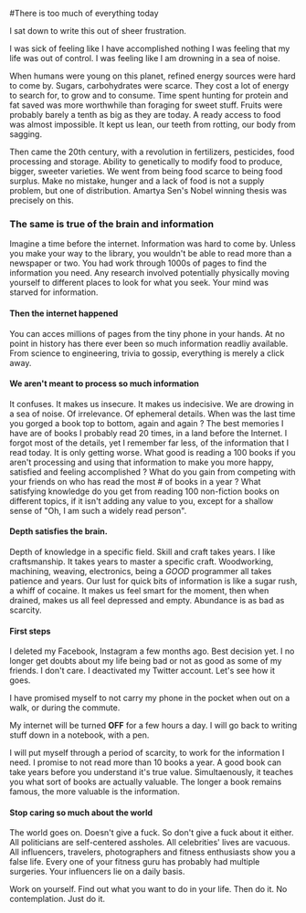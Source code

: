 #There is too much of everything today

I sat down to write this out of sheer frustration.

I was sick of feeling like I have accomplished nothing
I was feeling that my life was out of control.
I was feeling like I am drowning in a sea of noise.

When humans were young on this planet, refined energy sources were hard to come by. Sugars, carbohydrates were scarce. They cost a lot of energy to search for, to grow and to consume. Time spent hunting for protein and fat saved was more worthwhile than foraging for sweet stuff. Fruits were probably barely a tenth as big as they are today. A ready access to food was almost impossible. It kept us lean, our teeth from rotting, our body from sagging.

Then came the 20th century, with a revolution in fertilizers, pesticides, food processing and storage. Ability to genetically to modify food to produce, bigger, sweeter varieties. We went from being food scarce to being food surplus. Make no mistake, hunger and a lack of food is not a supply problem, but one of distribution. Amartya Sen's Nobel winning thesis was precisely on this. 


### The same is true of the brain and information

Imagine a time before the internet. Information was hard to come by. Unless you make your way to the library, you wouldn't be able to read more than a newspaper or two. You had work through 1000s of pages to find the information you need. Any research involved potentially physically moving yourself to different places to look for what you seek. Your mind was starved for information.

#### Then the internet happened

You can acces millions of pages from the tiny phone in your hands. At no point in history has there ever been so much information readliy available. From science to engineering, trivia to gossip, everything is merely a click away.

#### We aren't meant to process so much information

It confuses. It makes us insecure. It makes us indecisive. We are drowing in a sea of noise. Of irrelevance. Of ephemeral details. When was the last time you gorged a book top to bottom, again and again ? The best memories I have are of books I probably read 20 times, in a land before the Internet. I forgot most of the details, yet I remember far less, of the information that I read today. It is only getting worse. What good is reading a 100 books if you aren't processing and using that information to make you more happy, satisfied and feeling accomplished ? What do you gain from competing with your friends on who has read the most # of books in a year ? What satisfying knowledge do you get from reading 100 non-fiction books on different topics, if it isn't adding any value to you, except for a shallow sense of "Oh, I am such a widely read person". 

#### Depth satisfies the brain.

Depth of knowledge in a specific field. Skill and craft takes years. I like craftsmanship. It takes years to master a specific craft. Woodworking, machining, weaving, electronics, being a *GOOD* programmer all takes patience and years. Our lust for quick bits of information is like a sugar rush, a whiff of cocaine. It makes us feel smart for the moment, then when drained, makes us all feel depressed and empty. Abundance is as bad as scarcity. 


#### First steps

I deleted my Facebook, Instagram a few months ago. Best decision yet. I no longer get doubts about my life being bad or not as good as some of my friends. I don't care.
I deactivated my Twitter account. Let's see how it goes.

I have promised myself to not carry my phone in the pocket when out on a walk, or during the commute.

My internet will be turned **OFF** for a few hours a day. 
I will go back to writing stuff down in a notebook, with a pen.


I will put myself through a period of scarcity, to work for the information I need. I promise to not read more than 10 books a year. A good book can take years before you understand it's true value. Simultaenously, it teaches you what sort of books are actually valuable. The longer a book remains famous, the more valuable is the information. 

#### Stop caring so much about the world

The world goes on. Doesn't give a fuck. So don't give a fuck about it either. All politicians are self-centered assholes. All celebrities' lives are vacuous. All influencers, travelers, photographers and fitness enthusiasts show you a false life. Every one of your fitness guru has probably had multiple surgeries. Your influencers lie on a daily basis. 

Work on yourself. Find out what you want to do in your life. Then do it. No contemplation. Just do it.
